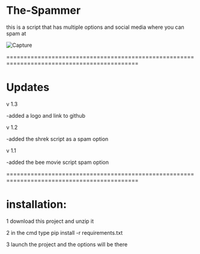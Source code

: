 
# The-Spammer
this is a script that has multiple options and social media where you can spam at

![Capture](https://user-images.githubusercontent.com/118110925/220141096-0ff87439-a69d-48e1-8fd1-1e31a3919ed7.PNG)

============================================================================================
# Updates

v 1.3

-added a logo and link to github

v 1.2

-added the shrek script as a spam option

v 1.1

-added the bee movie script spam option

============================================================================================
# installation:

1 download this project and unzip it

2 in the cmd type 
pip install -r requirements.txt

3 launch the project and the options will be there
